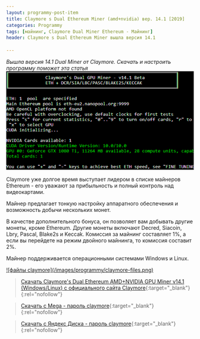 ```yaml
---
layout: programmy-post-item
title: Claymore s Dual Ethereum Miner (amd+nvidia) вер. 14.1 [2019]
categories: Programmy
tags: [майнинг, Claymore Dual Miner Ethereum - Майнинг]
header: Claymore s Dual Ethereum Miner вышла версия 14.1

---
```

*Вышла версия 14.1 Dual Miner от Claymore. Скачать и настроить программу поможет эта статья*
![My helpful screenshot](/images/programmy/claymore-miner-14.png)


Claymore уже долгое время выступает лидером в списке майнеров Ethereum - его уважают за  прибыльность и полный контроль над видеокартами.

Майнер  предлагает тонкую настройку аппаратного обеспечения и возможность добычи нескольких монет. 

В качестве дополнительного бонуса, он позволяет вам добывать другие монеты, кроме Ethereum. Другие монеты включают Decred, Siacoin, Lbry, Pascal, Blake2s и Keccak. Комиссия за майнинг составляет 1%, а если вы перейдете на режим двойного майнинга, то комиссия составит 2%.

Майнер поддерживается операционными системами Windows и Linux.

<a href="/images/programmy/claymore-files.png" class="gray lightbox-image current">
![файлы claymore](/images/programmy/claymore-files.png)
</a>

> [Скачать Claymore's Dual Ethereum AMD+NVIDIA GPU Miner v14.1 (Windows/Linux) с официального сайта Claymore](https://claymore-dual.github.io/ru){:target="_blank"}{:rel="nofollow"}
 
> [Скачать с Mega - пароль claymore](https://mega.nz/#!rXJSTILb!4V1YhoqrLq_svkZbX9cBVczcH-NVhCyYVDZHwU0ZSb4){:target="_blank"}{:rel="nofollow"}
 
>[Скачать с Яндекс Диска - пароль claymore](https://yadi.sk/d/N_OHRswOuCISug){:target="_blank"}{:rel="nofollow"}



